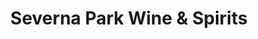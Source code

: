 ---
title: "Severna Park Wine & Spirits"
url: /severna-park/severna-park-wine-und-spirits/
shop: Allgemein
---